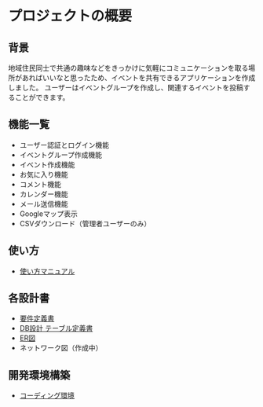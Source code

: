 # プロジェクトの概要

## 背景
地域住民同士で共通の趣味などをきっかけに気軽にコミュニケーションを取る場所があればいいなと思ったため、イベントを共有できるアプリケーションを作成しました。
ユーザーはイベントグループを作成し、関連するイベントを投稿することができます。

## 機能一覧
- ユーザー認証とログイン機能
- イベントグループ作成機能
- イベント作成機能
- お気に入り機能
- コメント機能
- カレンダー機能
- メール送信機能
- Googleマップ表示
- CSVダウンロード（管理者ユーザーのみ）

## 使い方
- [使い方マニュアル](https://docs.google.com/document/d/1Q-P0M7PXQ_a0RIPjaG6eNgSqkAgomeiR1bLBfQq67Nk/edit?tab=t.0#heading=h.27fsvibox0o5)

## 各設計書
- [要件定義書](https://docs.google.com/spreadsheets/d/1Fr1BOrqxxct8Vs4r93QxH74VNiFLLNNSp-KMc94muOk/edit?gid=931362599#gid=931362599)
- [DB設計 テーブル定義書](https://docs.google.com/spreadsheets/d/1djgFIGLQAtCfa-BHaoWJRGeD8fNCvb-I5QvwyQMc8JY/edit?gid=0#gid=0)
- [ER図](https://dbdiagram.io/d/671a09f797a66db9a31cc5f7)
- ネットワーク図（作成中）

## 開発環境構築
- [コーディング環境](docs/README.md)